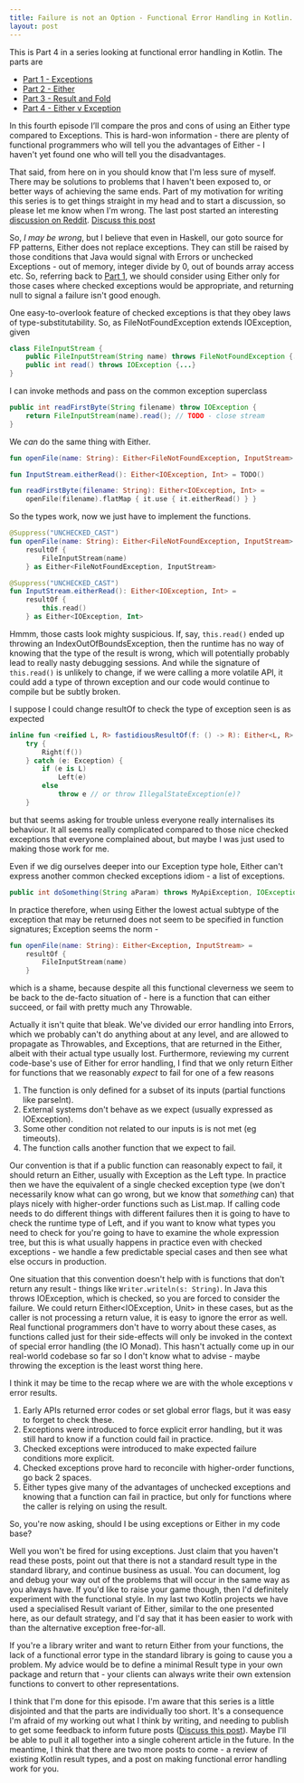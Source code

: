 ```yaml
---
title: Failure is not an Option - Functional Error Handling in Kotlin. Part 4 - Either v Exception
layout: post
---
```

This is Part 4 in a series looking at functional error handling in Kotlin. The parts are

* [Part 1 - Exceptions](failure-is-not-an-option-part-1.html)
* [Part 2 - Either](failure-is-not-an-option-part-2.html)
* [Part 3 - Result and Fold](failure-is-not-an-option-part-3.html)
* [Part 4 - Either v Exception](failure-is-not-an-option-part-4.html)

In this fourth episode I’ll compare the pros and cons of using an Either type compared to Exceptions. This is hard-won information - there are plenty of functional programmers who will tell you the advantages of Either - I haven't yet found one who will tell you the disadvantages.

That said, from here on in you should know that I'm less sure of myself. There may be solutions to problems that I haven't been exposed to, or better ways of achieving the same ends. Part of my motivation for writing this series is to get things straight in my head and to start a discussion, so please let me know when I'm wrong. The last post started an interesting [discussion on Reddit](https://www.reddit.com/r/Kotlin/comments/8dmc5i/functional_error_handling_in_kotlin_part_3_result/). [Discuss this post](https://www.reddit.com/r/Kotlin/comments/8ej18c/functional_error_handling_in_kotlin_part_4_either/)

So, *I may be wrong*, but I believe that even in Haskell, our goto source for FP patterns, Either does not replace exceptions. They can still be raised by those conditions that Java would signal with Errors or unchecked Exceptions - out of memory, integer divide by 0, out of bounds array access etc. So, referring back to [Part 1](failure-is-not-an-option-part-1.html), we should consider using Either only for those cases where checked exceptions would be appropriate, and returning null to signal a failure isn't good enough.

One easy-to-overlook feature of checked exceptions is that they obey laws of type-substitutability. So, as FileNotFoundException extends IOException, given

```java
class FileInputStream {
    public FileInputStream(String name) throws FileNotFoundException {...}
    public int read() throws IOException {...}
}
```

I can invoke methods and pass on the common exception superclass

```java
public int readFirstByte(String filename) throw IOException {
    return FileInputStream(name).read(); // TODO - close stream
}
```

We *can* do the same thing with Either.

```kotlin
fun openFile(name: String): Either<FileNotFoundException, InputStream> = TODO()

fun InputStream.eitherRead(): Either<IOException, Int> = TODO()

fun readFirstByte(filename: String): Either<IOException, Int> =
    openFile(filename).flatMap { it.use { it.eitherRead() } }
```

So the types work, now we just have to implement the functions.

```kotlin
@Suppress("UNCHECKED_CAST")
fun openFile(name: String): Either<FileNotFoundException, InputStream> =
    resultOf {
        FileInputStream(name)
    } as Either<FileNotFoundException, InputStream>

@Suppress("UNCHECKED_CAST")
fun InputStream.eitherRead(): Either<IOException, Int> =
    resultOf {
        this.read()
    } as Either<IOException, Int>
```

Hmmm, those casts look mighty suspicious. If, say, `this.read()` ended up throwing an IndexOutOfBoundsException, then the runtime has no way of knowing that the type of the result is wrong, which will potentially probably lead to really nasty debugging sessions. And while the signature of `this.read()` is unlikely to change, if we were calling a more volatile API, it could add a type of thrown exception and our code would continue to compile but be subtly broken.

I suppose I could change resultOf to check the type of exception seen is as expected

```kotlin
inline fun <reified L, R> fastidiousResultOf(f: () -> R): Either<L, R> =
    try {
        Right(f())
    } catch (e: Exception) {
        if (e is L)
            Left(e)
        else
            throw e // or throw IllegalStateException(e)?
    }
```

but that seems asking for trouble unless everyone really internalises its behaviour. It all seems really complicated compared to those nice checked exceptions that everyone complained about, but maybe I was just used to making those work for me.

Even if we dig ourselves deeper into our Exception type hole, Either can't express another common checked exceptions idiom - a list of exceptions.

```java
public int doSomething(String aParam) throws MyApiException, IOException { ... }
```

In practice therefore, when using Either the lowest actual subtype of the exception that may be returned does not seem to be specified in function signatures; Exception seems the norm -

```kotlin
fun openFile(name: String): Either<Exception, InputStream> =
    resultOf {
        FileInputStream(name)
    }
```

which is a shame, because despite all this functional cleverness we seem to be back to the de-facto situation of  - here is a function that can either succeed, or fail with pretty much any Throwable.

Actually it isn't quite that bleak. We've divided our error handling into Errors, which we probably can't do anything about at any level, and are allowed to propagate as Throwables, and Exceptions, that are returned in the Either, albeit with their actual type usually lost. Furthermore, reviewing my current code-base's use of Either for error handling, I find that we only return Either for functions that we reasonably *expect* to fail for one of a few reasons

1. The function is only defined for a subset of its inputs (partial functions like parseInt).
2. External systems don't behave as we expect (usually expressed as IOException).
3. Some other condition not related to our inputs is is not met (eg timeouts).
4. The function calls another function that we expect to fail.

Our convention is that if a public function can reasonably expect to fail, it should return an Either, usually with Exception as the Left type. In practice then we have the equivalent of a single checked exception type (we don't necessarily know what can go wrong, but we know that *something* can) that plays nicely with higher-order functions such as List.map. If calling code needs to do different things with different failures then it is going to have to check the runtime type of Left, and if you want to know what types you need to check for you're going to have to examine the whole expression tree, but this is what usually happens in practice even with checked exceptions - we handle a few predictable special cases and then see what else occurs in production.

One situation that this convention doesn't help with is functions that don't return any result - things like `Writer.writeln(s: String)`. In Java this throws IOException, which is checked, so you are forced to consider the failure. We could return Either<IOException, Unit> in these cases, but as the caller is not processing a return value, it is easy to ignore the error as well. Real functional programmers don't have to worry about these cases, as functions called just for their side-effects will only be invoked in the context of special error handling (the IO Monad). This hasn't actually come up in our real-world codebase so far so I don't know what to advise - maybe throwing the exception is the least worst thing here.

I think it may be time to the recap where we are with the whole exceptions v error results.

1. Early APIs returned error codes or set global error flags, but it was easy to forget to check these.
2. Exceptions were introduced to force explicit error handling, but it was still hard to know if a function could fail in practice.
3. Checked exceptions were introduced to make expected failure conditions more explicit.
4. Checked exceptions prove hard to reconcile with higher-order functions, go back 2 spaces.
5. Either types give many of the advantages of unchecked exceptions and knowing that a function can fail in practice, but only for functions where the caller is relying on using the result.

So, you're now asking, should I be using exceptions or Either in my code base?

Well you won't be fired for using exceptions. Just claim that you haven't read these posts, point out that there is not a standard result type in the standard library, and continue business as usual. You can document, log and debug your way out of the problems that will occur in the same way as you always have. If you'd like to raise your game though, then I'd definitely experiment with the functional style. In my last two Kotlin projects we have used a specialised Result variant of Either, similar to the one presented here, as our default strategy, and I'd say that it has been easier to work with than the alternative exception free-for-all.

If you're a library writer and want to return Either from your functions, the lack of a functional error type in the standard library is going to cause you a problem. My advice would be to define a minimal Result type in your own package and return that - your clients can always write their own extension functions to convert to other representations.

I think that I'm done for this episode. I'm aware that this series is a little disjointed and that the parts are individually too short. It's a consequence I'm afraid of my working out what I think by writing, and needing to publish to get some feedback to inform future posts ([Discuss this post](https://www.reddit.com/r/Kotlin/comments/8ej18c/functional_error_handling_in_kotlin_part_4_either/)). Maybe I'll be able to pull it all together into a single coherent article in the future. In the meantime, I think that there are two more posts to come - a review of existing Kotlin result types, and a post on making functional error handling work for you.


